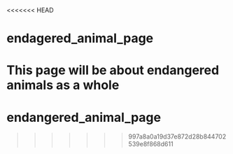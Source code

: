 <<<<<<< HEAD
# endagered_animal_page

This page will be about endangered animals as a whole
=======
# endangered_animal_page
>>>>>>> 997a8a0a19d37e872d28b844702539e8f868d611
